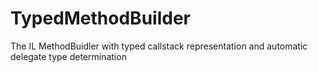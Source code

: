 # TypedMethodBuilder

The IL MethodBuidler with typed callstack representation and automatic delegate type determination

